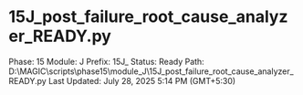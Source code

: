 # 15J_post_failure_root_cause_analyzer_READY.py

Phase: 15
Module: J
Prefix: 15J_
Status: Ready
Path: D:\MAGIC\scripts\phase15\module_J\15J_post_failure_root_cause_analyzer_READY.py
Last Updated: July 28, 2025 5:14 PM (GMT+5:30)